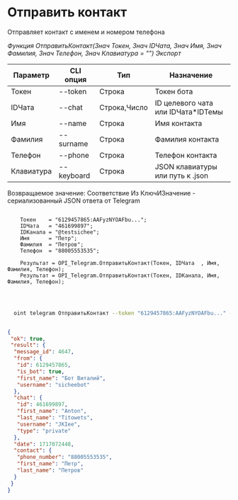 ﻿---
sidebar_position: 9
---

# Отправить контакт
 Отправляет контакт с именем и номером телефона


*Функция ОтправитьКонтакт(Знач Токен, Знач IDЧата, Знач Имя, Знач Фамилия, Знач Телефон, Знач Клавиатура = "") Экспорт*

  | Параметр | CLI опция | Тип | Назначение |
  |-|-|-|-|
  | Токен | --token | Строка | Токен бота |
  | IDЧата | --chat | Строка,Число | ID целевого чата или IDЧата*IDТемы |
  | Имя | --name | Строка | Имя контакта |
  | Фамилия | --surname | Строка | Фамилия контакта |
  | Телефон | --phone | Строка | Телефон контакта |
  | Клавиатура | --keyboard | Строка | JSON клавиатуры или путь к .json |

  
  Возвращаемое значение:   Соответствие Из КлючИЗначение - сериализованный JSON ответа от Telegram

```bsl title="Пример кода"
	
    Токен    = "6129457865:AAFyzNYOAFbu...";
    IDЧата   = "461699897";
    IDКанала = "@testsichee";    
    Имя      = "Петр";
    Фамилия  = "Петров";
    Телефон  = "88005553535";
    
    Результат = OPI_Telegram.ОтправитьКонтакт(Токен, IDЧата  , Имя, Фамилия, Телефон);
    Результат = OPI_Telegram.ОтправитьКонтакт(Токен, IDКанала, Имя, Фамилия, Телефон);

	
```

```sh title="Пример команды CLI"
    
  oint telegram ОтправитьКонтакт --token "6129457865:AAFyzNYOAFbu..." --chat "461699897" --name "Петр" --surname "Петров" --phone "88005553535" --keyboard %keyboard%


```


```json title="Результат"

{
 "ok": true,
 "result": {
  "message_id": 4647,
  "from": {
   "id": 6129457865,
   "is_bot": true,
   "first_name": "Бот Виталий",
   "username": "sicheebot"
  },
  "chat": {
   "id": 461699897,
   "first_name": "Anton",
   "last_name": "Titowets",
   "username": "JKIee",
   "type": "private"
  },
  "date": 1717072448,
  "contact": {
   "phone_number": "88005553535",
   "first_name": "Петр",
   "last_name": "Петров"
  }
 }
}

```

